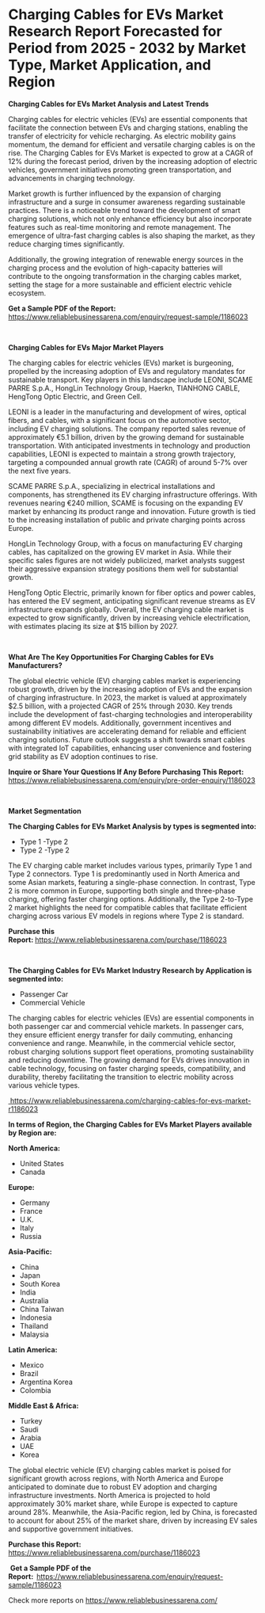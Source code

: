<p><h1>Charging Cables for EVs Market Research Report Forecasted for Period from 2025 -  2032 by Market Type, Market Application, and Region</h1></p><p><strong>Charging Cables for EVs Market Analysis and Latest Trends</strong></p>
<p><p>Charging cables for electric vehicles (EVs) are essential components that facilitate the connection between EVs and charging stations, enabling the transfer of electricity for vehicle recharging. As electric mobility gains momentum, the demand for efficient and versatile charging cables is on the rise. The Charging Cables for EVs Market is expected to grow at a CAGR of 12% during the forecast period, driven by the increasing adoption of electric vehicles, government initiatives promoting green transportation, and advancements in charging technology.</p><p>Market growth is further influenced by the expansion of charging infrastructure and a surge in consumer awareness regarding sustainable practices. There is a noticeable trend toward the development of smart charging solutions, which not only enhance efficiency but also incorporate features such as real-time monitoring and remote management. The emergence of ultra-fast charging cables is also shaping the market, as they reduce charging times significantly.</p><p>Additionally, the growing integration of renewable energy sources in the charging process and the evolution of high-capacity batteries will contribute to the ongoing transformation in the charging cables market, setting the stage for a more sustainable and efficient electric vehicle ecosystem.</p></p>
<p><strong>Get a Sample PDF of the Report:&nbsp;</strong> <a href="https://www.reliablebusinessarena.com/enquiry/request-sample/1186023?utm_campaign=1871&utm_medium=2&utm_source=Github&utm_content=ia&utm_term=15022025&utm_id=charging-cables-for-evs">https://www.reliablebusinessarena.com/enquiry/request-sample/1186023</a></p>
<p>&nbsp;</p>
<p><strong>Charging Cables for EVs Major Market Players</strong></p>
<p><p>The charging cables for electric vehicles (EVs) market is burgeoning, propelled by the increasing adoption of EVs and regulatory mandates for sustainable transport. Key players in this landscape include LEONI, SCAME PARRE S.p.A., HongLin Technology Group, Haerkn, TIANHONG CABLE, HengTong Optic Electric, and Green Cell.</p><p>LEONI is a leader in the manufacturing and development of wires, optical fibers, and cables, with a significant focus on the automotive sector, including EV charging solutions. The company reported sales revenue of approximately €5.1 billion, driven by the growing demand for sustainable transportation. With anticipated investments in technology and production capabilities, LEONI is expected to maintain a strong growth trajectory, targeting a compounded annual growth rate (CAGR) of around 5-7% over the next five years.</p><p>SCAME PARRE S.p.A., specializing in electrical installations and components, has strengthened its EV charging infrastructure offerings. With revenues nearing €240 million, SCAME is focusing on the expanding EV market by enhancing its product range and innovation. Future growth is tied to the increasing installation of public and private charging points across Europe.</p><p>HongLin Technology Group, with a focus on manufacturing EV charging cables, has capitalized on the growing EV market in Asia. While their specific sales figures are not widely publicized, market analysts suggest their aggressive expansion strategy positions them well for substantial growth.</p><p>HengTong Optic Electric, primarily known for fiber optics and power cables, has entered the EV segment, anticipating significant revenue streams as EV infrastructure expands globally. Overall, the EV charging cable market is expected to grow significantly, driven by increasing vehicle electrification, with estimates placing its size at $15 billion by 2027.</p></p>
<p>&nbsp;</p>
<p><strong>What Are The Key Opportunities For Charging Cables for EVs Manufacturers?</strong></p>
<p><p>The global electric vehicle (EV) charging cables market is experiencing robust growth, driven by the increasing adoption of EVs and the expansion of charging infrastructure. In 2023, the market is valued at approximately $2.5 billion, with a projected CAGR of 25% through 2030. Key trends include the development of fast-charging technologies and interoperability among different EV models. Additionally, government incentives and sustainability initiatives are accelerating demand for reliable and efficient charging solutions. Future outlook suggests a shift towards smart cables with integrated IoT capabilities, enhancing user convenience and fostering grid stability as EV adoption continues to rise.</p></p>
<p><strong>Inquire or Share Your Questions If Any Before Purchasing This Report:</strong> <a href="https://www.reliablebusinessarena.com/enquiry/pre-order-enquiry/1186023?utm_campaign=1871&utm_medium=2&utm_source=Github&utm_content=ia&utm_term=15022025&utm_id=charging-cables-for-evs">https://www.reliablebusinessarena.com/enquiry/pre-order-enquiry/1186023</a></p>
<p>&nbsp;</p>
<p><strong>Market Segmentation</strong></p>
<p><strong>The Charging Cables for EVs Market Analysis by types is segmented into:</strong></p>
<p><ul><li>Type 1 -Type 2</li><li>Type 2 -Type 2</li></ul></p>
<p><p>The EV charging cable market includes various types, primarily Type 1 and Type 2 connectors. Type 1 is predominantly used in North America and some Asian markets, featuring a single-phase connection. In contrast, Type 2 is more common in Europe, supporting both single and three-phase charging, offering faster charging options. Additionally, the Type 2-to-Type 2 market highlights the need for compatible cables that facilitate efficient charging across various EV models in regions where Type 2 is standard.</p></p>
<p><strong>Purchase this Report:&nbsp;</strong><a href="https://www.reliablebusinessarena.com/purchase/1186023?utm_campaign=1871&utm_medium=2&utm_source=Github&utm_content=ia&utm_term=15022025&utm_id=charging-cables-for-evs">https://www.reliablebusinessarena.com/purchase/1186023</a></p>
<p>&nbsp;</p>
<p><strong>The Charging Cables for EVs Market Industry Research by Application is segmented into:</strong></p>
<p><ul><li>Passenger Car</li><li>Commercial Vehicle</li></ul></p>
<p><p>The charging cables for electric vehicles (EVs) are essential components in both passenger car and commercial vehicle markets. In passenger cars, they ensure efficient energy transfer for daily commuting, enhancing convenience and range. Meanwhile, in the commercial vehicle sector, robust charging solutions support fleet operations, promoting sustainability and reducing downtime. The growing demand for EVs drives innovation in cable technology, focusing on faster charging speeds, compatibility, and durability, thereby facilitating the transition to electric mobility across various vehicle types.</p></p>
<p><a href="https://www.reliablebusinessarena.com/charging-cables-for-evs-market-r1186023?utm_campaign=1871&utm_medium=2&utm_source=Github&utm_content=ia&utm_term=15022025&utm_id=charging-cables-for-evs">&nbsp;https://www.reliablebusinessarena.com/charging-cables-for-evs-market-r1186023</a></p>
<p><strong>In terms of Region, the Charging Cables for EVs Market Players available by Region are:</strong></p>
<p>
    <p> <strong> North America: </strong>
        <ul>
            <li>United States</li>
            <li>Canada</li>
        </ul>
        </p> 
    <p> <strong> Europe: </strong>
        <ul>
            <li>Germany</li>
            <li>France</li>
            <li>U.K.</li>
            <li>Italy</li>
            <li>Russia</li>
        </ul>
        </p> 
    <p> <strong> Asia-Pacific: </strong>
        <ul>
            <li>China</li>
            <li>Japan</li>
            <li>South Korea</li>
            <li>India</li>
            <li>Australia</li>
            <li>China Taiwan</li>
            <li>Indonesia</li>
            <li>Thailand</li>
            <li>Malaysia</li>
        </ul>
        </p> 
    <p> <strong> Latin America: </strong>
        <ul>
            <li>Mexico</li>
            <li>Brazil</li>
            <li>Argentina Korea</li>
            <li>Colombia</li>
        </ul>
        </p> 
    <p> <strong> Middle East & Africa: </strong>
        <ul>
            <li>Turkey</li>
            <li>Saudi</li>
            <li>Arabia</li>
            <li>UAE</li>
            <li>Korea</li>
        </ul>
    </p>
    </p>
<p><p>The global electric vehicle (EV) charging cables market is poised for significant growth across regions, with North America and Europe anticipated to dominate due to robust EV adoption and charging infrastructure investments. North America is projected to hold approximately 30% market share, while Europe is expected to capture around 28%. Meanwhile, the Asia-Pacific region, led by China, is forecasted to account for about 25% of the market share, driven by increasing EV sales and supportive government initiatives.</p></p>
<p><strong>Purchase this Report: </strong><a href="https://www.reliablebusinessarena.com/purchase/1186023?utm_campaign=1871&utm_medium=2&utm_source=Github&utm_content=ia&utm_term=15022025&utm_id=charging-cables-for-evs">https://www.reliablebusinessarena.com/purchase/1186023</a></p>
<p>&nbsp;<strong>Get a Sample PDF of the Report:&nbsp;&nbsp;</strong><a href="https://www.reliablebusinessarena.com/enquiry/request-sample/1186023?utm_campaign=1871&utm_medium=2&utm_source=Github&utm_content=ia&utm_term=15022025&utm_id=charging-cables-for-evs">https://www.reliablebusinessarena.com/enquiry/request-sample/1186023</a></p>
<p><strong></strong></p>
<p>Check more reports on <a href="https://www.reliablebusinessarena.com/?utm_campaign=1871&utm_medium=2&utm_source=Github&utm_content=ia&utm_term=15022025&utm_id=charging-cables-for-evs">https://www.reliablebusinessarena.com/</a></p>